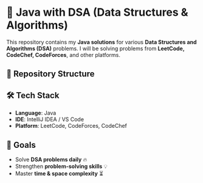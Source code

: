 # 🚀 Java with DSA (Data Structures & Algorithms)

This repository contains my **Java solutions** for various **Data Structures and Algorithms (DSA)** problems. I will be solving problems from **LeetCode, CodeChef, CodeForces**, and other platforms.

## 📌 Repository Structure


## 🛠 Tech Stack
- **Language**: Java  
- **IDE**: IntelliJ IDEA / VS Code  
- **Platform**: LeetCode, CodeForces, CodeChef  

## 🚀 Goals
- Solve **DSA problems daily** 🔥  
- Strengthen **problem-solving skills** 💡  
- Master **time & space complexity** ⏳  